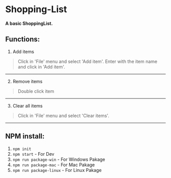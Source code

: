 # Shopping-List

**A basic ShoppingList.**

## Functions:

1. Add items
  >Click in 'File' menu and select 'Add item'.
  >Enter with the item name and click in 'Add item'.
---
2. Remove items
  >Double click item
---
3. Clear all items
  >Click in 'File' menu and select 'Clear items'.
---


## NPM install:
1. ```npm init```
2. ```npm start``` - For Dev
3. ```npm run package-win``` - For Windows Pakage
4. ```npm run package-mac``` - For Mac Pakage
5. ```npm run package-linux``` - For Linux Pakage

